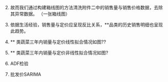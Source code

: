 
2.  故而我们通过构建箱线图的方法清洗附件二中的销售量与销售价格数据，去除其异常数据。 （一张箱线图）

7.  依据生活经验，销售量与定价应呈现反比关系，**品类的历史销售明细也呈现此趋势。

9.  ** 类蔬菜三年内销量与定价线性拟合情况如图??
11.  ** 类蔬菜三年内销量与定价非线性拟合情况如图?
12.  ADF检验
13.  批发价SARIMA
